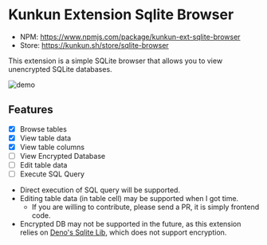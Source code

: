 # Kunkun Extension Sqlite Browser

- NPM: https://www.npmjs.com/package/kunkun-ext-sqlite-browser
- Store: https://kunkun.sh/store/sqlite-browser

This extension is a simple SQLite browser that allows you to view unencrypted SQLite databases.

![demo](https://i.imgur.com/lTAKenC.png)

## Features

- [x] Browse tables
- [x] View table data
- [x] View table columns
- [ ] View Encrypted Database
- [ ] Edit table data
- [ ] Execute SQL Query

- Direct execution of SQL query will be supported.
- Editing table data (in table cell) may be supported when I got time.
  - If you are willing to contribute, please send a PR, it is simply frontend code.
- Encrypted DB may not be supported in the future, as this extension relies on [Deno's Sqlite Lib](https://jsr.io/@db/sqlite), which does not support encryption.
